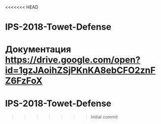 <<<<<<< HEAD
# IPS-2018-Towet-Defense
Документация
https://drive.google.com/open?id=1gzJAoihZSjPKnKA8ebCFO2znFZ6FzFoX
=======
# IPS-2018-Towet-Defense
>>>>>>> Initial commit
